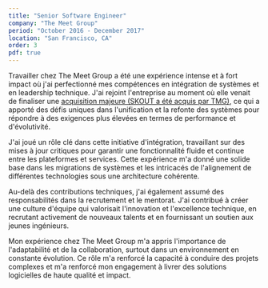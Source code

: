 ```yaml
---
title: "Senior Software Engineer"
company: "The Meet Group"
period: "October 2016 - December 2017"
location: "San Francisco, CA"
order: 3
pdf: true
---
```


Travailler chez The Meet Group a été une expérience intense et à fort impact où j'ai perfectionné mes compétences en intégration de systèmes et en leadership technique. J'ai rejoint l'entreprise au moment où elle venait de finaliser une [acquisition majeure (SKOUT a été acquis par TMG)](https://www.themeetgroup.com/blog/the-meet-group-acquires-skout), ce qui a apporté des défis uniques dans l'unification et la refonte des systèmes pour répondre à des exigences plus élevées en termes de performance et d'évolutivité.

J'ai joué un rôle clé dans cette initiative d'intégration, travaillant sur des mises à jour critiques pour garantir une fonctionnalité fluide et continue entre les plateformes et services. Cette expérience m'a donné une solide base dans les migrations de systèmes et les intricacés de l'alignement de différentes technologies sous une architecture cohérente.

Au-delà des contributions techniques, j'ai également assumé des responsabilités dans la recrutement et le mentorat. J'ai contribué à créer une culture d'équipe qui valorisait l'innovation et l'excellence technique, en recrutant activement de nouveaux talents et en fournissant un soutien aux jeunes ingénieurs.

Mon expérience chez The Meet Group m'a appris l'importance de l'adaptabilité et de la collaboration, surtout dans un environnement en constante évolution. Ce rôle m'a renforcé la capacité à conduire des projets complexes et m'a renforcé mon engagement à livrer des solutions logicielles de haute qualité et impact.